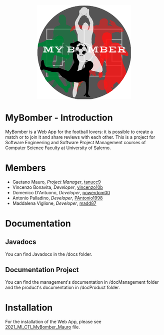 <p align="center">
  <img src="https://github.com/tanucc9/MyBomber/blob/master/docProduct/Logo_MyBomber.png" height="300px" width="300px"/>
</p>

# MyBomber - Introduction
MyBomber is a Web App for the football lovers: it is possible to create a match or to join it and share reviews with each other.
This is a project for Software Engineering and Software Project Management courses of Computer Science Faculty at University of Salerno.

# Members
- Gaetano Mauro, *Project Manager*, [tanucc9](https://github.com/tanucc9)
- Vincenzo Bonavita, *Developer*, [vincenzo10b](https://github.com/vincenzo10b)
- Domenico D'Antuono, *Developer*, [powerdom00](https://github.com/powerdom00)
- Antonio Palladino, *Developer*, [PAntonio1998](https://github.com/PAntonio1998)
- Maddalena Viglione, *Developer*, [madd87](https://github.com/madd87)

# Documentation
## Javadocs
You can find Javadocs in the /docs folder.

## Documentation Project
You can find the management's documentation in /docManagement folder and the product's documentation in /docProduct folder.

# Installation
For the installation of the Web App, please see [2021_MI_C11_MyBomber_Mauro](https://github.com/tanucc9/MyBomber/blob/master/docProduct/manuali/2021_MI_C11_MyBomber_Mauro.pdf) file.
